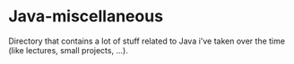 # Java-miscellaneous
Directory that contains a lot of stuff related to Java i've taken over the time (like lectures, small projects, ...). 

